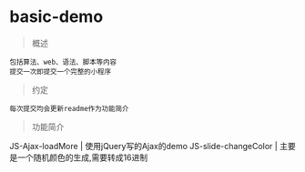 **basic-demo**
====
>概述

	包括算法、web、语法、脚本等内容
	提交一次即提交一个完整的小程序

>约定

	每次提交均会更新readme作为功能简介

>功能简介


JS-Ajax-loadMore 		| 使用jQuery写的Ajax的demo 
JS-slide-changeColor	| 主要是一个随机颜色的生成,需要转成16进制


